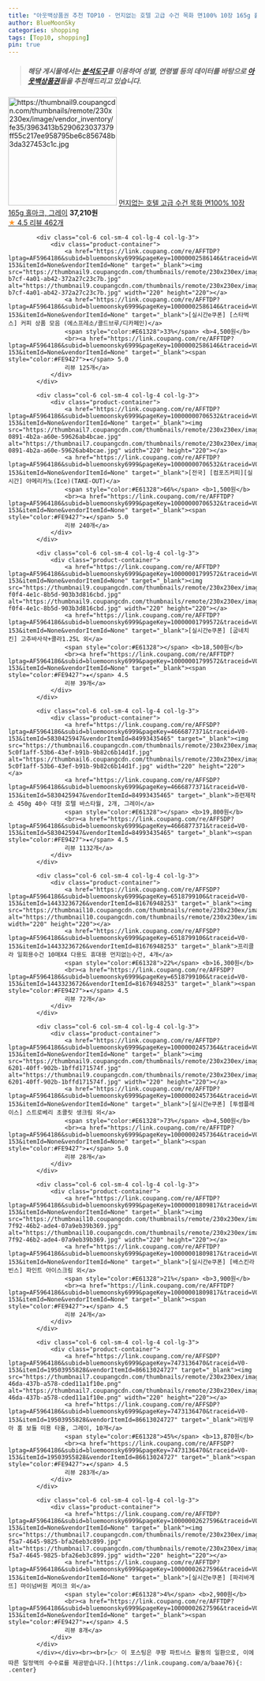 ```yaml
---
title: "아웃백상품권 추천 TOP10 - 먼지없는 호텔 고급 수건 목화 면100% 10장 165g 홀마크, 그레이"
author: BlueMoonSky
categories: shopping
tags: [Top10, shopping]
pin: true
---
```


> ##### 해당 게시물에서는 [**분석도구**](https://itemscout.io/)를 이용하여 **성별**, **연령별** 등의 데이터를 바탕으로 [**아웃백상품권**](https://link.coupang.com/a/baae76)들을 추천해드리고 있습니다.
<div class="container"><div class="row">
            <div class="col-6 col-sm-4 col-lg-4 col-lg-3">
                <div class="product-container">
                    <a href="https://link.coupang.com/re/AFFSDP?lptag=AF5964186&subid=bluemoonsky6999&pageKey=5673790639&traceid=V0-153&itemId=17028534845&vendorItemId=84100443632" target="_blank"><img src="https://thumbnail9.coupangcdn.com/thumbnails/remote/230x230ex/image/vendor_inventory/fe35/3963413b5290623037379ff55c217ee958795be6c856748b3da327453c1c.jpg" alt="https://thumbnail9.coupangcdn.com/thumbnails/remote/230x230ex/image/vendor_inventory/fe35/3963413b5290623037379ff55c217ee958795be6c856748b3da327453c1c.jpg" width="220" height="220"></a>
                    <a href="https://link.coupang.com/re/AFFSDP?lptag=AF5964186&subid=bluemoonsky6999&pageKey=5673790639&traceid=V0-153&itemId=17028534845&vendorItemId=84100443632" target="_blank">먼지없는 호텔 고급 수건 목화 면100% 10장 165g 홀마크, 그레이</a>
                    <span style="color:#E61328"></span> <b>37,210원</b>
                    <br><a href="https://link.coupang.com/re/AFFSDP?lptag=AF5964186&subid=bluemoonsky6999&pageKey=5673790639&traceid=V0-153&itemId=17028534845&vendorItemId=84100443632" target="_blank"><span style="color:#FE9427">★</span> 4.5
                    리뷰 462개</a>
                </div>
            </div>
            
            <div class="col-6 col-sm-4 col-lg-4 col-lg-3">
                <div class="product-container">
                    <a href="https://link.coupang.com/re/AFFTDP?lptag=AF5964186&subid=bluemoonsky6999&pageKey=10000002586146&traceid=V0-153&itemId=None&vendorItemId=None" target="_blank"><img src="https://thumbnail9.coupangcdn.com/thumbnails/remote/230x230ex/image/travel_reactor/travelSeller/common/A00050106/4d65957a-b7cf-4a01-ab42-372a27c23c7b.jpg" alt="https://thumbnail9.coupangcdn.com/thumbnails/remote/230x230ex/image/travel_reactor/travelSeller/common/A00050106/4d65957a-b7cf-4a01-ab42-372a27c23c7b.jpg" width="220" height="220"></a>
                    <a href="https://link.coupang.com/re/AFFTDP?lptag=AF5964186&subid=bluemoonsky6999&pageKey=10000002586146&traceid=V0-153&itemId=None&vendorItemId=None" target="_blank">[실시간e쿠폰] [스타벅스] 커피 상품 모음 (에스프레소/콜드브루/디카페인)</a>
                    <span style="color:#E61328">33%</span> <b>4,500원</b>
                    <br><a href="https://link.coupang.com/re/AFFTDP?lptag=AF5964186&subid=bluemoonsky6999&pageKey=10000002586146&traceid=V0-153&itemId=None&vendorItemId=None" target="_blank"><span style="color:#FE9427">★</span> 5.0
                    리뷰 125개</a>
                </div>
            </div>
            
            <div class="col-6 col-sm-4 col-lg-4 col-lg-3">
                <div class="product-container">
                    <a href="https://link.coupang.com/re/AFFTDP?lptag=AF5964186&subid=bluemoonsky6999&pageKey=10000000706532&traceid=V0-153&itemId=None&vendorItemId=None" target="_blank"><img src="https://thumbnail7.coupangcdn.com/thumbnails/remote/230x230ex/image/travel_reactor/travelSeller/common/A00129467/91007a31-0891-4b2a-a60e-59626ab4bcae.jpg" alt="https://thumbnail7.coupangcdn.com/thumbnails/remote/230x230ex/image/travel_reactor/travelSeller/common/A00129467/91007a31-0891-4b2a-a60e-59626ab4bcae.jpg" width="220" height="220"></a>
                    <a href="https://link.coupang.com/re/AFFTDP?lptag=AF5964186&subid=bluemoonsky6999&pageKey=10000000706532&traceid=V0-153&itemId=None&vendorItemId=None" target="_blank">[전국] [컴포즈커피][실시간] 아메리카노(Ice)(TAKE-OUT)</a>
                    <span style="color:#E61328">66%</span> <b>1,500원</b>
                    <br><a href="https://link.coupang.com/re/AFFTDP?lptag=AF5964186&subid=bluemoonsky6999&pageKey=10000000706532&traceid=V0-153&itemId=None&vendorItemId=None" target="_blank"><span style="color:#FE9427">★</span> 5.0
                    리뷰 240개</a>
                </div>
            </div>
            
            <div class="col-6 col-sm-4 col-lg-4 col-lg-3">
                <div class="product-container">
                    <a href="https://link.coupang.com/re/AFFTDP?lptag=AF5964186&subid=bluemoonsky6999&pageKey=10000001799572&traceid=V0-153&itemId=None&vendorItemId=None" target="_blank"><img src="https://thumbnail9.coupangcdn.com/thumbnails/remote/230x230ex/image/travel_reactor/travelSeller/common/A00050106/289de4fe-f0f4-4e1c-8b5d-903b3d816cbd.jpg" alt="https://thumbnail9.coupangcdn.com/thumbnails/remote/230x230ex/image/travel_reactor/travelSeller/common/A00050106/289de4fe-f0f4-4e1c-8b5d-903b3d816cbd.jpg" width="220" height="220"></a>
                    <a href="https://link.coupang.com/re/AFFTDP?lptag=AF5964186&subid=bluemoonsky6999&pageKey=10000001799572&traceid=V0-153&itemId=None&vendorItemId=None" target="_blank">[실시간e쿠폰] [굽네치킨] 고추바사삭+콜라1.25L 외</a>
                    <span style="color:#E61328"></span> <b>18,500원</b>
                    <br><a href="https://link.coupang.com/re/AFFTDP?lptag=AF5964186&subid=bluemoonsky6999&pageKey=10000001799572&traceid=V0-153&itemId=None&vendorItemId=None" target="_blank"><span style="color:#FE9427">★</span> 4.5
                    리뷰 39개</a>
                </div>
            </div>
            
            <div class="col-6 col-sm-4 col-lg-4 col-lg-3">
                <div class="product-container">
                    <a href="https://link.coupang.com/re/AFFSDP?lptag=AF5964186&subid=bluemoonsky6999&pageKey=4666877371&traceid=V0-153&itemId=5830425947&vendorItemId=84993435465" target="_blank"><img src="https://thumbnail6.coupangcdn.com/thumbnails/remote/230x230ex/image/retail/images/795708365923138-5c0f1aff-53b6-43ef-b91b-9b82c6b14d1f.jpg" alt="https://thumbnail6.coupangcdn.com/thumbnails/remote/230x230ex/image/retail/images/795708365923138-5c0f1aff-53b6-43ef-b91b-9b82c6b14d1f.jpg" width="220" height="220"></a>
                    <a href="https://link.coupang.com/re/AFFSDP?lptag=AF5964186&subid=bluemoonsky6999&pageKey=4666877371&traceid=V0-153&itemId=5830425947&vendorItemId=84993435465" target="_blank">쥬련제작소 450g 40수 대형 호텔 바스타월, 2개, 그레이</a>
                    <span style="color:#E61328"></span> <b>19,800원</b>
                    <br><a href="https://link.coupang.com/re/AFFSDP?lptag=AF5964186&subid=bluemoonsky6999&pageKey=4666877371&traceid=V0-153&itemId=5830425947&vendorItemId=84993435465" target="_blank"><span style="color:#FE9427">★</span> 4.5
                    리뷰 1132개</a>
                </div>
            </div>
            
            <div class="col-6 col-sm-4 col-lg-4 col-lg-3">
                <div class="product-container">
                    <a href="https://link.coupang.com/re/AFFSDP?lptag=AF5964186&subid=bluemoonsky6999&pageKey=6518799106&traceid=V0-153&itemId=14433236726&vendorItemId=81676948253" target="_blank"><img src="https://thumbnail10.coupangcdn.com/thumbnails/remote/230x230ex/image/vendor_inventory/6576/2b2ca2ff9cc3b5cbee1c7283b8e634299dd7d6c9e3bfe01e127fdd8906bf.png" alt="https://thumbnail10.coupangcdn.com/thumbnails/remote/230x230ex/image/vendor_inventory/6576/2b2ca2ff9cc3b5cbee1c7283b8e634299dd7d6c9e3bfe01e127fdd8906bf.png" width="220" height="220"></a>
                    <a href="https://link.coupang.com/re/AFFSDP?lptag=AF5964186&subid=bluemoonsky6999&pageKey=6518799106&traceid=V0-153&itemId=14433236726&vendorItemId=81676948253" target="_blank">프리클라 일회용수건 10매X4 다용도 휴대용 먼지없는수건, 4개</a>
                    <span style="color:#E61328">22%</span> <b>16,300원</b>
                    <br><a href="https://link.coupang.com/re/AFFSDP?lptag=AF5964186&subid=bluemoonsky6999&pageKey=6518799106&traceid=V0-153&itemId=14433236726&vendorItemId=81676948253" target="_blank"><span style="color:#FE9427">★</span> 4.5
                    리뷰 72개</a>
                </div>
            </div>
            
            <div class="col-6 col-sm-4 col-lg-4 col-lg-3">
                <div class="product-container">
                    <a href="https://link.coupang.com/re/AFFTDP?lptag=AF5964186&subid=bluemoonsky6999&pageKey=10000002457364&traceid=V0-153&itemId=None&vendorItemId=None" target="_blank"><img src="https://thumbnail9.coupangcdn.com/thumbnails/remote/230x230ex/image/travel_reactor/travelSeller/common/A00050106/cb84f5c6-6201-40ff-902b-1bffd171574f.jpg" alt="https://thumbnail9.coupangcdn.com/thumbnails/remote/230x230ex/image/travel_reactor/travelSeller/common/A00050106/cb84f5c6-6201-40ff-902b-1bffd171574f.jpg" width="220" height="220"></a>
                    <a href="https://link.coupang.com/re/AFFTDP?lptag=AF5964186&subid=bluemoonsky6999&pageKey=10000002457364&traceid=V0-153&itemId=None&vendorItemId=None" target="_blank">[실시간e쿠폰] [투썸플레이스] 스트로베리 초콜릿 생크림 외</a>
                    <span style="color:#E61328">73%</span> <b>4,500원</b>
                    <br><a href="https://link.coupang.com/re/AFFTDP?lptag=AF5964186&subid=bluemoonsky6999&pageKey=10000002457364&traceid=V0-153&itemId=None&vendorItemId=None" target="_blank"><span style="color:#FE9427">★</span> 5.0
                    리뷰 28개</a>
                </div>
            </div>
            
            <div class="col-6 col-sm-4 col-lg-4 col-lg-3">
                <div class="product-container">
                    <a href="https://link.coupang.com/re/AFFTDP?lptag=AF5964186&subid=bluemoonsky6999&pageKey=10000001809817&traceid=V0-153&itemId=None&vendorItemId=None" target="_blank"><img src="https://thumbnail10.coupangcdn.com/thumbnails/remote/230x230ex/image/travel_reactor/travelSeller/common/A00050106/eda381ed-7f92-46b2-ade4-07a9eb39b369.jpg" alt="https://thumbnail10.coupangcdn.com/thumbnails/remote/230x230ex/image/travel_reactor/travelSeller/common/A00050106/eda381ed-7f92-46b2-ade4-07a9eb39b369.jpg" width="220" height="220"></a>
                    <a href="https://link.coupang.com/re/AFFTDP?lptag=AF5964186&subid=bluemoonsky6999&pageKey=10000001809817&traceid=V0-153&itemId=None&vendorItemId=None" target="_blank">[실시간e쿠폰] [배스킨라빈스] 파인트 아이스크림 외</a>
                    <span style="color:#E61328">21%</span> <b>3,900원</b>
                    <br><a href="https://link.coupang.com/re/AFFTDP?lptag=AF5964186&subid=bluemoonsky6999&pageKey=10000001809817&traceid=V0-153&itemId=None&vendorItemId=None" target="_blank"><span style="color:#FE9427">★</span> 4.5
                    리뷰 24개</a>
                </div>
            </div>
            
            <div class="col-6 col-sm-4 col-lg-4 col-lg-3">
                <div class="product-container">
                    <a href="https://link.coupang.com/re/AFFSDP?lptag=AF5964186&subid=bluemoonsky6999&pageKey=7473136470&traceid=V0-153&itemId=19503955828&vendorItemId=86613024727" target="_blank"><img src="https://thumbnail7.coupangcdn.com/thumbnails/remote/230x230ex/image/retail/images/2023/07/18/11/8/79860e22-46da-437b-a578-cded11a1f10e.png" alt="https://thumbnail7.coupangcdn.com/thumbnails/remote/230x230ex/image/retail/images/2023/07/18/11/8/79860e22-46da-437b-a578-cded11a1f10e.png" width="220" height="220"></a>
                    <a href="https://link.coupang.com/re/AFFSDP?lptag=AF5964186&subid=bluemoonsky6999&pageKey=7473136470&traceid=V0-153&itemId=19503955828&vendorItemId=86613024727" target="_blank">리빙무아 홈 보들 미용 타올, 그레이, 10개</a>
                    <span style="color:#E61328">45%</span> <b>13,870원</b>
                    <br><a href="https://link.coupang.com/re/AFFSDP?lptag=AF5964186&subid=bluemoonsky6999&pageKey=7473136470&traceid=V0-153&itemId=19503955828&vendorItemId=86613024727" target="_blank"><span style="color:#FE9427">★</span> 4.5
                    리뷰 283개</a>
                </div>
            </div>
            
            <div class="col-6 col-sm-4 col-lg-4 col-lg-3">
                <div class="product-container">
                    <a href="https://link.coupang.com/re/AFFTDP?lptag=AF5964186&subid=bluemoonsky6999&pageKey=10000002627596&traceid=V0-153&itemId=None&vendorItemId=None" target="_blank"><img src="https://thumbnail7.coupangcdn.com/thumbnails/remote/230x230ex/image/travel_reactor/travelSeller/common/A00050106/62d206ac-f5a7-4645-9825-bfa26eb3c899.jpg" alt="https://thumbnail7.coupangcdn.com/thumbnails/remote/230x230ex/image/travel_reactor/travelSeller/common/A00050106/62d206ac-f5a7-4645-9825-bfa26eb3c899.jpg" width="220" height="220"></a>
                    <a href="https://link.coupang.com/re/AFFTDP?lptag=AF5964186&subid=bluemoonsky6999&pageKey=10000002627596&traceid=V0-153&itemId=None&vendorItemId=None" target="_blank">[실시간e쿠폰] [파리바게뜨] 마이넘버원 케이크 외</a>
                    <span style="color:#E61328">4%</span> <b>2,900원</b>
                    <br><a href="https://link.coupang.com/re/AFFTDP?lptag=AF5964186&subid=bluemoonsky6999&pageKey=10000002627596&traceid=V0-153&itemId=None&vendorItemId=None" target="_blank"><span style="color:#FE9427">★</span> 4.5
                    리뷰 8개</a>
                </div>
            </div>
            </div></div><br><br>[👉 이 포스팅은 쿠팡 파트너스 활동의 일환으로, 이에 따른 일정액의 수수료를 제공받습니다.](https://link.coupang.com/a/baae76){: .center}